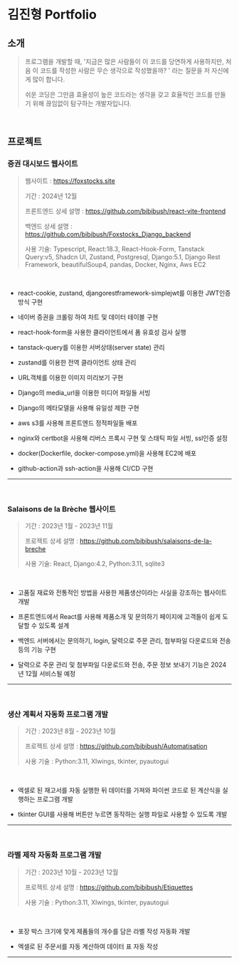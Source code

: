 # 김진형 Portfolio

## 소개
>프로그램을 개발할 때, '지금은 많은 사람들이 이 코드를 당연하게 사용하지만, 처음 이 코드를 작성한 사람은 무슨 생각으로 작성했을까? '
> 라는 질문을 저 자신에게 많이 합니다.
> 
> 쉬운 코딩은 그만큼 효율성이 높은 코드라는 생각을 갖고 효율적인 코드를 만들기 위해 끊임없이 탐구하는 개발자입니다.

<br />

## 프로젝트

### 증권 대시보드 웹사이트

> 웹사이트 : https://foxstocks.site
> 
> 
> 기간 : 2024년 12월
> 
> 프론트엔드 상세 설명 : https://github.com/bibibush/react-vite-frontend
> 
> 백엔드 상세 설명 : https://github.com/bibibush/Foxstocks_Django_backend
> 
> 사용 기술: Typescript, React:18.3, React-Hook-Form, Tanstack Query:v5, Shadcn UI, Zustand, Postgresql, Django:5.1,
> Django Rest Framework, beautifulSoup4, pandas, Docker, Nginx, Aws EC2

<br />

- react-cookie, zustand, djangorestframework-simplejwt를 이용한 JWT인증방식 구현

- 네이버 증권을 크롤링 하여 차트 및 데이터 테이블 구현

- react-hook-form을 사용한 클라이언트에서 폼 유효성 검사 실행

- tanstack-query를 이용한 서버상태(server state) 관리

- zustand를 이용한 전역 클라이언트 상태 관리

- URL객체를 이용한 이미지 미리보기 구현

- Django의 media_url을 이용한 미디어 파일들 서빙

- Django의 메타모델을 사용해 유일성 제한 구현

- aws s3를 사용해 프론트엔드 정적파일들 배포

- nginx와 certbot을 사용해 리버스 프록시 구현 및 스태틱 파일 서빙, ssl인증 설정

- docker(Dockerfile, docker-compose.yml)을 사용해 EC2에 배포

- github-action과 ssh-action을 사용해 CI/CD 구현

---
<br />

### Salaisons de la Brèche 웹사이트

> 기간 : 2023년 1월 - 2023년 11월
>
> 
> 프로젝트 상세 설명 : https://github.com/bibibush/salaisons-de-la-breche
> 
>
> 사용 기술: React, Django:4.2, Python:3.11, sqlite3

<br />

- 고품질 재료와 전통적인 방법을 사용한 제품생산이라는 사실을 강조하는 웹사이트 개발


- 프론트엔드에서 React를 사용해 제품소개 및 문의하기 페이지에 고객들이
쉽게 도달할 수 있도록 설계


- 백엔드 서버에서는 문의하기, login, 달력으로 주문 관리, 첨부파일
다운로드와 전송 등의 기능 구현


- 달력으로 주문 관리 및 첨부파일 다운로드와 전송, 주문 정보 보내기 기능은
2024년 12월 서비스될 예정

---
<br />

### 생산 계획서 자동화 프로그램 개발

> 기간 : 2023년 8월 - 2023년 10월
>
> 
> 프로젝트 상세 설명 : https://github.com/bibibush/Automatisation
>
>
> 사용 기술 : Python:3.11, Xlwings, tkinter, pyautogui

<br />

- 엑셀로 된 재고서를 자동 실행한 뒤 데이터를 가져와 파이썬 코드로 된 계산식을 실행하는
프로그램 개발


- tkinter GUI를 사용해 버튼만 누르면 동작하는 실행 파일로 사용할 수 있도록 개발

---
<br />

### 라벨 제작 자동화 프로그램 개발

> 기간 : 2023년 10월 - 2023년 12월
>
> 
> 프로젝트 상세 설명 : https://github.com/bibibush/Etiquettes
>
>
> 사용 기술 : Python:3.11, Xlwings, tkinter, pyautogui

<br />

- 포장 박스 크기에 맞게 제품들의 개수를 담은 라벨 작성 자동화 개발


- 엑셀로 된 주문서를 자동 계산하여 데이터 표 자동 작성

---
